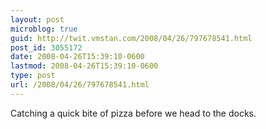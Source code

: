 ```yaml
---
layout: post
microblog: true
guid: http://twit.vmstan.com/2008/04/26/797678541.html
post_id: 3055172
date: 2008-04-26T15:39:10-0600
lastmod: 2008-04-26T15:39:10-0600
type: post
url: /2008/04/26/797678541.html
---
```

Catching a quick bite of pizza before we head to the docks.
